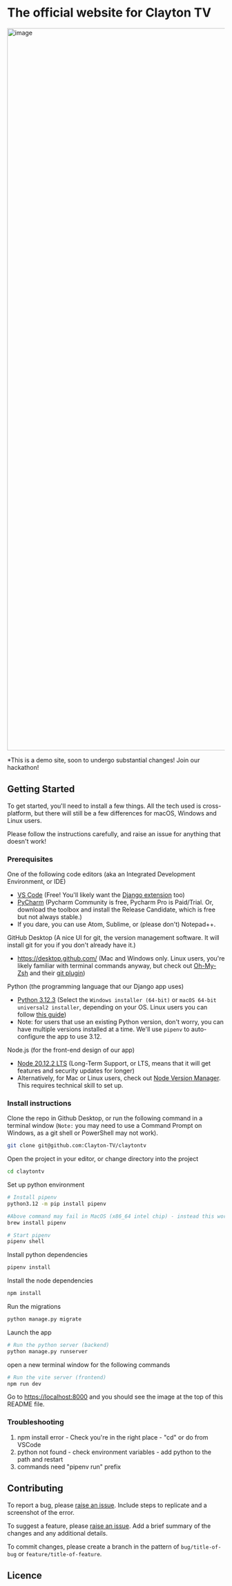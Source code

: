 # The official website for Clayton TV

<img width="1672" alt="image" src="https://github.com/Clayton-TV/claytontv/assets/14878653/c2c09122-1118-4b3c-bfbb-3d3b9516915d">

\*This is a demo site, soon to undergo substantial changes! Join our hackathon!

## Getting Started

To get started, you'll need to install a few things. All the tech used is cross-platform, but there will still be a few differences for macOS, Windows and Linux users.

Please follow the instructions carefully, and raise an issue for anything that doesn't work!

### Prerequisites

One of the following code editors (aka an Integrated Development Environment, or IDE)
- [VS Code](https://code.visualstudio.com/) (Free! You'll likely want the [Django extension](https://marketplace.visualstudio.com/items?itemName=batisteo.vscode-django) too)
- [PyCharm](https://www.jetbrains.com/toolbox-app/) (Pycharm Community is free, Pycharm Pro is Paid/Trial. Or, download the toolbox and install the Release Candidate, which is free but not always stable.)
- If you dare, you can use Atom, Sublime, or (please don't) Notepad++.

GitHub Desktop (A nice UI for git, the version management software. It will install git for you if you don't already have it.)
- https://desktop.github.com/ (Mac and Windows only. Linux users, you're likely familiar with terminal commands anyway, but check out [Oh-My-Zsh](https://github.com/ohmyzsh/ohmyzsh?tab=readme-ov-file#basic-installation) and their [git plugin](https://github.com/ohmyzsh/ohmyzsh/tree/master/plugins/git))

Python (the programming language that our Django app uses)
- [Python 3.12.3](https://www.python.org/downloads/release/python-3123/) (Select the `Windows installer (64-bit)` or `macOS 64-bit universal2 installer`, depending on your OS. Linux users you can follow [this guide](https://ubuntuhandbook.org/index.php/2023/05/install-python-3-12-ubuntu/))
- Note: for users that use an existing Python version, don't worry, you can have multiple versions installed at a time. We'll use `pipenv` to auto-configure the app to use 3.12.

Node.js (for the front-end design of our app)
- [Node 20.12.2 LTS](https://nodejs.org/en/download) (Long-Term Support, or LTS, means that it will get features and security updates for longer)
- Alternatively, for Mac or Linux users, check out [Node Version Manager](https://github.com/nvm-sh/nvm?tab=readme-ov-file#installing-and-updating). This requires technical skill to set up.

### Install instructions

Clone the repo in Github Desktop, or run the following command in a terminal window (`Note:` you may need to use a Command Prompt on Windows, as a git shell or PowerShell may not work).
```sh
git clone git@github.com:Clayton-TV/claytontv
```

Open the project in your editor, or change directory into the project
```sh
cd claytontv
```

Set up python environment
```sh
# Install pipenv
python3.12 -m pip install pipenv

#Above command may fail in MacOS (x86_64 intel chip) - instead this works, then continue as before.
brew install pipenv

# Start pipenv
pipenv shell
```

Install python dependencies
```sh
pipenv install
```

Install the node dependencies
```sh
npm install
```

Run the migrations
```sh
python manage.py migrate
```

Launch the app
```sh
# Run the python server (backend)
python manage.py runserver
```
open a new terminal window for the following commands
```sh
# Run the vite server (frontend)
npm run dev
```
Go to [https://localhost:8000](https://localhost:8000) and you should see the image at the top of this README file.

### Troubleshooting

1. npm install error - Check you're in the right place - "cd" or do from VSCode
2. python not found - check environment variables - add python to the path and restart
3. commands need "pipenv run" prefix
   
## Contributing

To report a bug, please [raise an issue](https://github.com/Clayton-TV/claytontv/issues/new). Include steps to replicate and a screenshot of the error.

To suggest a feature, please [raise an issue](https://github.com/Clayton-TV/claytontv/issues/new). Add a brief summary of the changes and any additional details.

To commit changes, please create a branch in the pattern of `bug/title-of-bug` or `feature/title-of-feature`. 

## Licence
